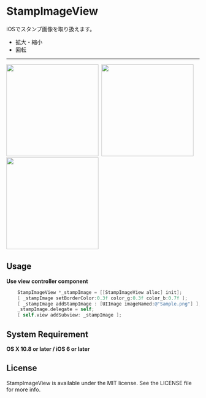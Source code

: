 StampImageView
==========

iOSでスタンプ画像を取り扱えます。
- 拡大・縮小
- 回転

------
<img src="http://github.one-pair.net/StampImageView/Image1.png" width="240px" style="width: 240px;"/>&nbsp;
<img src="http://github.one-pair.net/StampImageView/Image2.png" width="240px" style="width: 240px;"/>&nbsp;
<img src="http://github.one-pair.net/StampImageView/Image3.png" width="240px" style="width: 240px;"/>&nbsp;

## Usage

**Use view controller component**
```objective-c
    StampImageView *_stampImage = [[StampImageView alloc] init];
    [ _stampImage setBorderColor:0.3f color_g:0.3f color_b:0.7f ];
    [ _stampImage addStampImage : [UIImage imageNamed:@"Sample.png"] ];
    _stampImage.delegate = self;
    [ self.view addSubview: _stampImage ];
```

## System Requirement

**OS X 10.8 or later / iOS 6 or later**

## License

StampImageView is available under the MIT license. See the LICENSE file for more info.
